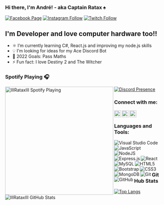 ### Hi there, I'm André! - aka Captain Ratax ♠️

[![Facebook Page](https://img.shields.io/static/v1?label=Rat.exe+Page&message=Like!&style=for-the-badge&logo=facebook&url=https://www.facebook.com/rat.exe.pt)](https://www.facebook.com/rat.exe.pt)
[![Instagram Follow](https://img.shields.io/static/v1?label=Rat.exe+Instagram&message=Follow!&style=for-the-badge&logo=instagram&url=https://www.instagram.com/rat.exe.pt/)](https://www.instagram.com/rat.exe.pt/)
[![Twitch Follow](https://img.shields.io/twitch/status/iiirataxiii?label=Captain%20Ratax%20Twitch&style=for-the-badge&logo=twitch&url=https://www.twitch.tv/iiirataxiii)](https://www.twitch.tv/iiirataxiii)

## I'm Developer and love computer hardware too!!

- ⚛️ I’m currently learning C#, React.js and improving my node.js skills
- 💡 I’m looking for ideas for my Ace Discord Bot
- 🥅 2022 Goals: Pass Maths
- ⚡ Fun fact: I love Destiny 2 and The Witcher

### Spotify Playing 🎧

[<img align="left" src="https://novatorem-iiirataxiii.vercel.app/api/spotify" alt="IIIRataxIII Spotify Playing" width="350" />](https://open.spotify.com/user/rataxsniperkill?si=3c8e7abe975b4b49)

[![Discord Presence](https://lanyard-profile-readme.vercel.app/api/315552837251760139?&bg=6F6F6F)](https://discord.com/users/315552837251760139)

### Connect with me:

[<img align="left" alt="Andre Pinto | Twitter" width="22px" src="https://cdn.jsdelivr.net/npm/simple-icons@v3/icons/twitter.svg" target="_blank" />][twitter]
[<img align="left" alt="Andre Pinto | LinkedIn" width="22px" src="https://cdn.jsdelivr.net/npm/simple-icons@v3/icons/linkedin.svg" />][linkedin]
[<img align="left" alt="Andre Pinto | Instagram" width="22px" src="https://cdn.jsdelivr.net/npm/simple-icons@v3/icons/instagram.svg" />][instagram]

<br />

### Languages and Tools:

<img align="left" alt="Visual Studio Code" src="https://img.shields.io/badge/VisualStudioCode-0078d7.svg?&style=for-the-badge&logo=visual-studio-code&logoColor=white" style=" margin: 0px" />
<img align="left" alt="JavaScript" src="https://img.shields.io/badge/javascript-%23323330.svg?&style=for-the-badge&logo=javascript&logoColor=%23F7DF1E" style=" margin: 0px" />
<img align="left" alt="NodeJS" src="https://img.shields.io/badge/node.js-%2343853D.svg?&style=for-the-badge&logo=node.js&logoColor=white"/>
<img align="left" alt="Express.js" src="https://img.shields.io/badge/express.js-%23404d59.svg?&style=for-the-badge"/>
<img align="left" alt="React" src="https://img.shields.io/badge/react-%2320232a.svg?&style=for-the-badge&logo=react&logoColor=%2361DAFB"/>
<img align="left" alt="MySQL" src="https://img.shields.io/badge/mysql-%2300f.svg?&style=for-the-badge&logo=mysql&logoColor=white"/>
<img align="left" alt="HTML5" src="https://img.shields.io/badge/html5-%23E34F26.svg?&style=for-the-badge&logo=html5&logoColor=white"/>
<img align="left" alt="Bootstrap" src="https://img.shields.io/badge/bootstrap-%23563D7C.svg?&style=for-the-badge&logo=bootstrap&logoColor=white"/>
<img align="left" alt="CSS3" src="https://img.shields.io/badge/css3-%231572B6.svg?&style=for-the-badge&logo=css3&logoColor=white"/>
<img align="left" alt="MongoDB" src ="https://img.shields.io/badge/MongoDB-%234ea94b.svg?&style=for-the-badge&logo=mongodb&logoColor=white"/>
<img align="left" alt="Git" src="https://img.shields.io/badge/git-%23F05033.svg?&style=for-the-badge&logo=git&logoColor=white"/>
<img align="left" alt="GitHub" src="https://img.shields.io/badge/github-%23121011.svg?&style=for-the-badge&logo=github&logoColor=white"/>


<br />
<br />

### GitHub Stats

<img align="left" alt="IIIRataxIII GitHub Stats" src="https://github-readme-stats-iiirataxiii.vercel.app/api?username=CaptainRatax&show_icons=true&hide_border=true" />

[![Top Langs](https://github-readme-stats.vercel.app/api/top-langs/?username=CaptainRatax&layout=compact)](https://github.com/CaptainRatax)

[twitter]: https://twitter.com/just_ratax_here
[instagram]: https://www.instagram.com/just_ratax_here/
[linkedin]: https://www.linkedin.com/in/andrepintoprofile/
